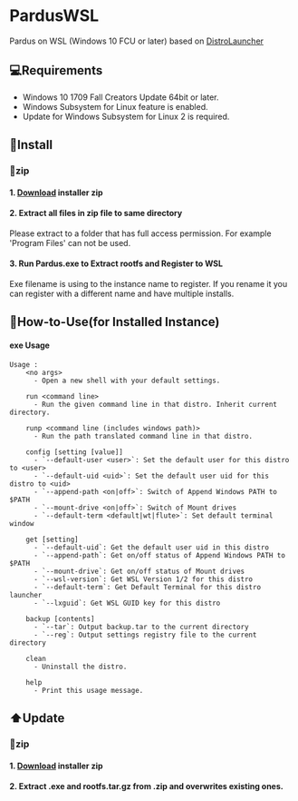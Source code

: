 # PardusWSL
Pardus on WSL (Windows 10 FCU or later)
based on [DistroLauncher](https://github.com/microsoft/WSL-DistroLauncher/)

## 💻Requirements
* Windows 10 1709 Fall Creators Update 64bit or later.
* Windows Subsystem for Linux feature is enabled.
* Update for Windows Subsystem for Linux 2 is required.

## 💾Install
### 📁zip
#### 1. [Download](https://github.com/dogukanoksuz/PardusWSL/releases/latest) installer zip

#### 2. Extract all files in zip file to same directory
Please extract to a folder that has full access permission.
For example 'Program Files' can not be used.

#### 3. Run Pardus.exe to Extract rootfs and Register to WSL
Exe filename is using to the instance name to register.
If you rename it you can register with a different name and have multiple installs.

## 📝How-to-Use(for Installed Instance)
#### exe Usage
```dos
Usage :
    <no args>
      - Open a new shell with your default settings.

    run <command line>
      - Run the given command line in that distro. Inherit current directory.

    runp <command line (includes windows path)>
      - Run the path translated command line in that distro.

    config [setting [value]]
      - `--default-user <user>`: Set the default user for this distro to <user>
      - `--default-uid <uid>`: Set the default user uid for this distro to <uid>
      - `--append-path <on|off>`: Switch of Append Windows PATH to $PATH
      - `--mount-drive <on|off>`: Switch of Mount drives
      - `--default-term <default|wt|flute>`: Set default terminal window

    get [setting]
      - `--default-uid`: Get the default user uid in this distro
      - `--append-path`: Get on/off status of Append Windows PATH to $PATH
      - `--mount-drive`: Get on/off status of Mount drives
      - `--wsl-version`: Get WSL Version 1/2 for this distro
      - `--default-term`: Get Default Terminal for this distro launcher
      - `--lxguid`: Get WSL GUID key for this distro

    backup [contents]
      - `--tar`: Output backup.tar to the current directory
      - `--reg`: Output settings registry file to the current directory

    clean
      - Uninstall the distro.

    help
      - Print this usage message.
```

## ⬆️Update
### 📁zip
#### 1. [Download](https://github.com/dogukanoksuz/PardusWSL/releases/latest) installer zip
#### 2. Extract .exe and rootfs.tar.gz from .zip and overwrites existing ones.
